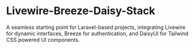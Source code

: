 # Livewire-Breeze-Daisy-Stack
A seamless starting point for Laravel-based projects, integrating Livewire for dynamic interfaces, Breeze for authentication, and DaisyUI for Tailwind CSS powered UI components.
